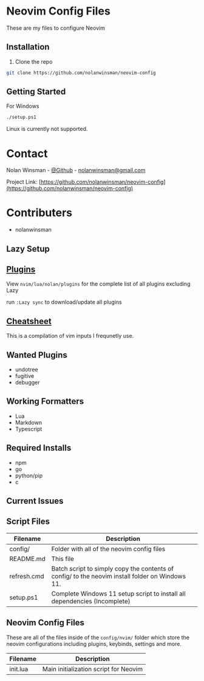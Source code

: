 # Neovim Config Files

These are my files to configure Neovim

## Installation

1. Clone the repo

```sh
git clone https://github.com/nolanwinsman/neovim-config
```

## Getting Started

For Windows

```sh
./setup.ps1
```

Linux is currently not supported.

# Contact

Nolan Winsman - [@Github](https://github.com/nolanwinsman) - nolanwinsman@gmail.com

Project Link: [https://github.com/nolanwinsman/neovim-config](https://github.com/nolanwinsman/neovim-config)

# Contributers

- nolanwinsman

## Lazy Setup

## [Plugins](docs/plugins.md)

View `nvim/lua/nolan/plugins` for the complete list of all plugins excluding Lazy

run `:Lazy sync` to download/update all plugins

## [Cheatsheet](docs/cheatsheet.md)

This is a compilation of vim inputs I frequnetly use.

## Wanted Plugins

- undotree
- fugitive
- debugger

## Working Formatters

- Lua
- Markdown
- Typescript

## Required Installs

- npm
- go
- python/pip
- c

## Current Issues

## Script Files

| Filename    | Description                                                                                     |
| ----------- | ----------------------------------------------------------------------------------------------- |
| config/     | Folder with all of the neovim config files                                                      |
| README.md   | This file                                                                                       |
| refresh.cmd | Batch script to simply copy the contents of config/ to the neovim install folder on Windows 11. |
| setup.ps1   | Complete Windows 11 setup script to install all dependencies (Incomplete)                       |

## Neovim Config Files

These are all of the files inside of the `config/nvim/` folder which store the neovim configurations including plugins, keybinds, settings and more.

| Filename | Description                           |
| -------- | ------------------------------------- |
| init.lua | Main initialization script for Neovim |

